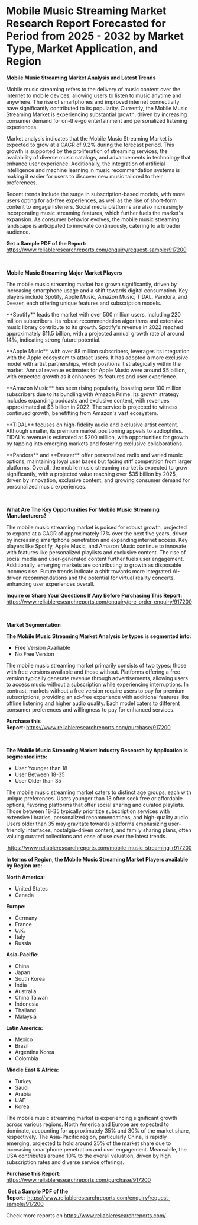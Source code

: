 <p><h1>Mobile Music Streaming Market Research Report Forecasted for Period from 2025 -  2032 by Market Type, Market Application, and Region</h1></p><p><strong>Mobile Music Streaming Market Analysis and Latest Trends</strong></p>
<p><p>Mobile music streaming refers to the delivery of music content over the internet to mobile devices, allowing users to listen to music anytime and anywhere. The rise of smartphones and improved internet connectivity have significantly contributed to its popularity. Currently, the Mobile Music Streaming Market is experiencing substantial growth, driven by increasing consumer demand for on-the-go entertainment and personalized listening experiences.</p><p>Market analysis indicates that the Mobile Music Streaming Market is expected to grow at a CAGR of 9.2% during the forecast period. This growth is supported by the proliferation of streaming services, the availability of diverse music catalogs, and advancements in technology that enhance user experience. Additionally, the integration of artificial intelligence and machine learning in music recommendation systems is making it easier for users to discover new music tailored to their preferences.</p><p>Recent trends include the surge in subscription-based models, with more users opting for ad-free experiences, as well as the rise of short-form content to engage listeners. Social media platforms are also increasingly incorporating music streaming features, which further fuels the market's expansion. As consumer behavior evolves, the mobile music streaming landscape is anticipated to innovate continuously, catering to a broader audience.</p></p>
<p><strong>Get a Sample PDF of the Report:&nbsp;</strong> <a href="https://www.reliableresearchreports.com/enquiry/request-sample/917200?utm_campaign=3070&utm_medium=2&utm_source=Github&utm_content=ia&utm_term=06032025&utm_id=mobile-music-streaming">https://www.reliableresearchreports.com/enquiry/request-sample/917200</a></p>
<p>&nbsp;</p>
<p><strong>Mobile Music Streaming Major Market Players</strong></p>
<p><p>The mobile music streaming market has grown significantly, driven by increasing smartphone usage and a shift towards digital consumption. Key players include Spotify, Apple Music, Amazon Music, TIDAL, Pandora, and Deezer, each offering unique features and subscription models.</p><p>**Spotify** leads the market with over 500 million users, including 220 million subscribers. Its robust recommendation algorithms and extensive music library contribute to its growth. Spotify's revenue in 2022 reached approximately $11.5 billion, with a projected annual growth rate of around 14%, indicating strong future potential.</p><p>**Apple Music**, with over 88 million subscribers, leverages its integration with the Apple ecosystem to attract users. It has adopted a more exclusive model with artist partnerships, which positions it strategically within the market. Annual revenue estimates for Apple Music were around $5 billion, with expected growth as it enhances its features and user experience.</p><p>**Amazon Music** has seen rising popularity, boasting over 100 million subscribers due to its bundling with Amazon Prime. Its growth strategy includes expanding podcasts and exclusive content, with revenues approximated at $3 billion in 2022. The service is projected to witness continued growth, benefitting from Amazon's vast ecosystem.</p><p>**TIDAL** focuses on high-fidelity audio and exclusive artist content. Although smaller, its premium market positioning appeals to audiophiles. TIDAL's revenue is estimated at $200 million, with opportunities for growth by tapping into emerging markets and fostering exclusive collaborations.</p><p>**Pandora** and **Deezer** offer personalized radio and varied music options, maintaining loyal user bases but facing stiff competition from larger platforms. Overall, the mobile music streaming market is expected to grow significantly, with a projected value reaching over $35 billion by 2025, driven by innovation, exclusive content, and growing consumer demand for personalized music experiences.</p></p>
<p>&nbsp;</p>
<p><strong>What Are The Key Opportunities For Mobile Music Streaming Manufacturers?</strong></p>
<p><p>The mobile music streaming market is poised for robust growth, projected to expand at a CAGR of approximately 17% over the next five years, driven by increasing smartphone penetration and expanding internet access. Key players like Spotify, Apple Music, and Amazon Music continue to innovate with features like personalized playlists and exclusive content. The rise of social media and user-generated content further fuels user engagement. Additionally, emerging markets are contributing to growth as disposable incomes rise. Future trends indicate a shift towards more integrated AI-driven recommendations and the potential for virtual reality concerts, enhancing user experiences overall.</p></p>
<p><strong>Inquire or Share Your Questions If Any Before Purchasing This Report:</strong> <a href="https://www.reliableresearchreports.com/enquiry/pre-order-enquiry/917200?utm_campaign=3070&utm_medium=2&utm_source=Github&utm_content=ia&utm_term=06032025&utm_id=mobile-music-streaming">https://www.reliableresearchreports.com/enquiry/pre-order-enquiry/917200</a></p>
<p>&nbsp;</p>
<p><strong>Market Segmentation</strong></p>
<p><strong>The Mobile Music Streaming Market Analysis by types is segmented into:</strong></p>
<p><ul><li>Free Version Availiable</li><li>No Free Version</li></ul></p>
<p><p>The mobile music streaming market primarily consists of two types: those with free versions available and those without. Platforms offering a free version typically generate revenue through advertisements, allowing users to access music without a subscription while experiencing interruptions. In contrast, markets without a free version require users to pay for premium subscriptions, providing an ad-free experience with additional features like offline listening and higher audio quality. Each model caters to different consumer preferences and willingness to pay for enhanced services.</p></p>
<p><strong>Purchase this Report:&nbsp;</strong><a href="https://www.reliableresearchreports.com/purchase/917200?utm_campaign=3070&utm_medium=2&utm_source=Github&utm_content=ia&utm_term=06032025&utm_id=mobile-music-streaming">https://www.reliableresearchreports.com/purchase/917200</a></p>
<p>&nbsp;</p>
<p><strong>The Mobile Music Streaming Market Industry Research by Application is segmented into:</strong></p>
<p><ul><li>User Younger than 18</li><li>User Between 18-35</li><li>User Older than 35</li></ul></p>
<p><p>The mobile music streaming market caters to distinct age groups, each with unique preferences. Users younger than 18 often seek free or affordable options, favoring platforms that offer social sharing and curated playlists. Those between 18-35 typically prioritize subscription services with extensive libraries, personalized recommendations, and high-quality audio. Users older than 35 may gravitate towards platforms emphasizing user-friendly interfaces, nostalgia-driven content, and family sharing plans, often valuing curated collections and ease of use over the latest trends.</p></p>
<p><a href="https://www.reliableresearchreports.com/mobile-music-streaming-r917200?utm_campaign=3070&utm_medium=2&utm_source=Github&utm_content=ia&utm_term=06032025&utm_id=mobile-music-streaming">&nbsp;https://www.reliableresearchreports.com/mobile-music-streaming-r917200</a></p>
<p><strong>In terms of Region, the Mobile Music Streaming Market Players available by Region are:</strong></p>
<p>
    <p> <strong> North America: </strong>
        <ul>
            <li>United States</li>
            <li>Canada</li>
        </ul>
        </p> 
    <p> <strong> Europe: </strong>
        <ul>
            <li>Germany</li>
            <li>France</li>
            <li>U.K.</li>
            <li>Italy</li>
            <li>Russia</li>
        </ul>
        </p> 
    <p> <strong> Asia-Pacific: </strong>
        <ul>
            <li>China</li>
            <li>Japan</li>
            <li>South Korea</li>
            <li>India</li>
            <li>Australia</li>
            <li>China Taiwan</li>
            <li>Indonesia</li>
            <li>Thailand</li>
            <li>Malaysia</li>
        </ul>
        </p> 
    <p> <strong> Latin America: </strong>
        <ul>
            <li>Mexico</li>
            <li>Brazil</li>
            <li>Argentina Korea</li>
            <li>Colombia</li>
        </ul>
        </p> 
    <p> <strong> Middle East & Africa: </strong>
        <ul>
            <li>Turkey</li>
            <li>Saudi</li>
            <li>Arabia</li>
            <li>UAE</li>
            <li>Korea</li>
        </ul>
    </p>
    </p>
<p><p>The mobile music streaming market is experiencing significant growth across various regions. North America and Europe are expected to dominate, accounting for approximately 35% and 30% of the market share, respectively. The Asia-Pacific region, particularly China, is rapidly emerging, projected to hold around 25% of the market share due to increasing smartphone penetration and user engagement. Meanwhile, the USA contributes around 10% to the overall valuation, driven by high subscription rates and diverse service offerings.</p></p>
<p><strong>Purchase this Report: </strong><a href="https://www.reliableresearchreports.com/purchase/917200?utm_campaign=3070&utm_medium=2&utm_source=Github&utm_content=ia&utm_term=06032025&utm_id=mobile-music-streaming">https://www.reliableresearchreports.com/purchase/917200</a></p>
<p>&nbsp;<strong>Get a Sample PDF of the Report:&nbsp;&nbsp;</strong><a href="https://www.reliableresearchreports.com/enquiry/request-sample/917200?utm_campaign=3070&utm_medium=2&utm_source=Github&utm_content=ia&utm_term=06032025&utm_id=mobile-music-streaming">https://www.reliableresearchreports.com/enquiry/request-sample/917200</a></p>
<p><strong></strong></p>
<p>Check more reports on <a href="https://www.reliableresearchreports.com/?utm_campaign=3070&utm_medium=2&utm_source=Github&utm_content=ia&utm_term=06032025&utm_id=mobile-music-streaming">https://www.reliableresearchreports.com/</a></p>